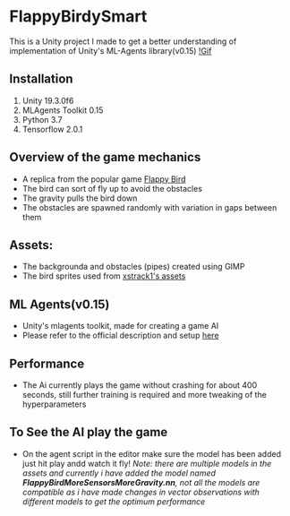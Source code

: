 # FlappyBirdySmart
This is a Unity project I made to get a better understanding of implementation of Unity's ML-Agents library(v0.15)
[!Gif](https://media.giphy.com/media/fUSx2pEdWvoYB3SmxL/giphy.gif)
## Installation
1. Unity 19.3.0f6
2. MLAgents Toolkit 0.15
3. Python 3.7
4. Tensorflow 2.0.1

## Overview of the game mechanics
* A replica from the popular game [Flappy Bird](http://flappybird.io/)
* The bird can sort of fly up to avoid the obstacles
* The gravity pulls the bird down
* The obstacles are spawned randomly with variation in gaps between them

## Assets:
* The backgrounda and obstacles (pipes) created using GIMP
* The bird sprites used from [xstrack1's assets](https://github.com/xstreck1/Flappy-Agents)

## ML Agents(v0.15)
* Unity's mlagents toolkit, made for creating a game AI
* Please refer to the official description and setup [here](https://github.com/Unity-Technologies/ml-agents)

## Performance
* The Ai currently plays the game without crashing for about 400 seconds, still further training is required and more tweaking of the hyperparameters

## To See the AI play the game
* On the agent script in the editor make sure the model has been added just hit play andd watch it fly!
*Note: there are multiple models in the assets and currently i have added the model named **FlappyBirdMoreSensorsMoreGravity.nn**, not all the models are compatible as i have made changes in vector observations with different models to get the optimum performance*
